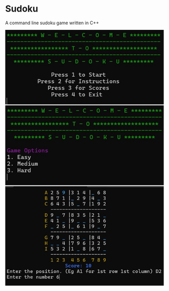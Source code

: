 # Sudoku
A command line sudoku game written in C++

![alt text](https://github.com/raaes0123/Sudoku/blob/main/Main%20menu.jpg)
![alt text](https://github.com/raaes0123/Sudoku/blob/main/Game%20Option.jpg)
![alt text](https://github.com/raaes0123/Sudoku/blob/main/Game%20Play.jpg)
